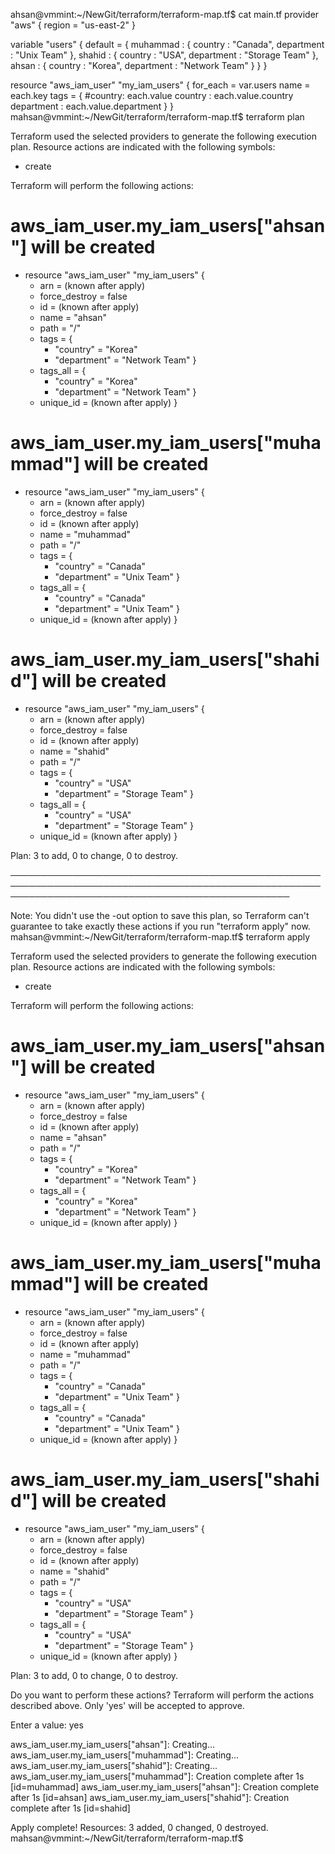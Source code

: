 ahsan@vmmint:~/NewGit/terraform/terraform-map.tf$ cat main.tf 
provider "aws"  {
  region     = "us-east-2"
}


variable "users" {
  default = {
    muhammad : { country : "Canada", department : "Unix Team" },
    shahid : { country : "USA", department : "Storage Team" },
    ahsan : { country : "Korea", department : "Network Team" }
  }
}

resource "aws_iam_user" "my_iam_users" {
  for_each = var.users
  name     = each.key
  tags = {
    #country: each.value
    country : each.value.country
    department : each.value.department
  }
}
mahsan@vmmint:~/NewGit/terraform/terraform-map.tf$ terraform plan

Terraform used the selected providers to generate the following execution plan. Resource actions are indicated with the following symbols:
  + create

Terraform will perform the following actions:

  # aws_iam_user.my_iam_users["ahsan"] will be created
  + resource "aws_iam_user" "my_iam_users" {
      + arn           = (known after apply)
      + force_destroy = false
      + id            = (known after apply)
      + name          = "ahsan"
      + path          = "/"
      + tags          = {
          + "country"    = "Korea"
          + "department" = "Network Team"
        }
      + tags_all      = {
          + "country"    = "Korea"
          + "department" = "Network Team"
        }
      + unique_id     = (known after apply)
    }

  # aws_iam_user.my_iam_users["muhammad"] will be created
  + resource "aws_iam_user" "my_iam_users" {
      + arn           = (known after apply)
      + force_destroy = false
      + id            = (known after apply)
      + name          = "muhammad"
      + path          = "/"
      + tags          = {
          + "country"    = "Canada"
          + "department" = "Unix Team"
        }
      + tags_all      = {
          + "country"    = "Canada"
          + "department" = "Unix Team"
        }
      + unique_id     = (known after apply)
    }

  # aws_iam_user.my_iam_users["shahid"] will be created
  + resource "aws_iam_user" "my_iam_users" {
      + arn           = (known after apply)
      + force_destroy = false
      + id            = (known after apply)
      + name          = "shahid"
      + path          = "/"
      + tags          = {
          + "country"    = "USA"
          + "department" = "Storage Team"
        }
      + tags_all      = {
          + "country"    = "USA"
          + "department" = "Storage Team"
        }
      + unique_id     = (known after apply)
    }

Plan: 3 to add, 0 to change, 0 to destroy.

─────────────────────────────────────────────────────────────────────────────────────────────────────────────────────────────────────────────────

Note: You didn't use the -out option to save this plan, so Terraform can't guarantee to take exactly these actions if you run "terraform apply"
now.
mahsan@vmmint:~/NewGit/terraform/terraform-map.tf$ terraform apply

Terraform used the selected providers to generate the following execution plan. Resource actions are indicated with the following symbols:
  + create

Terraform will perform the following actions:

  # aws_iam_user.my_iam_users["ahsan"] will be created
  + resource "aws_iam_user" "my_iam_users" {
      + arn           = (known after apply)
      + force_destroy = false
      + id            = (known after apply)
      + name          = "ahsan"
      + path          = "/"
      + tags          = {
          + "country"    = "Korea"
          + "department" = "Network Team"
        }
      + tags_all      = {
          + "country"    = "Korea"
          + "department" = "Network Team"
        }
      + unique_id     = (known after apply)
    }

  # aws_iam_user.my_iam_users["muhammad"] will be created
  + resource "aws_iam_user" "my_iam_users" {
      + arn           = (known after apply)
      + force_destroy = false
      + id            = (known after apply)
      + name          = "muhammad"
      + path          = "/"
      + tags          = {
          + "country"    = "Canada"
          + "department" = "Unix Team"
        }
      + tags_all      = {
          + "country"    = "Canada"
          + "department" = "Unix Team"
        }
      + unique_id     = (known after apply)
    }

  # aws_iam_user.my_iam_users["shahid"] will be created
  + resource "aws_iam_user" "my_iam_users" {
      + arn           = (known after apply)
      + force_destroy = false
      + id            = (known after apply)
      + name          = "shahid"
      + path          = "/"
      + tags          = {
          + "country"    = "USA"
          + "department" = "Storage Team"
        }
      + tags_all      = {
          + "country"    = "USA"
          + "department" = "Storage Team"
        }
      + unique_id     = (known after apply)
    }

Plan: 3 to add, 0 to change, 0 to destroy.

Do you want to perform these actions?
  Terraform will perform the actions described above.
  Only 'yes' will be accepted to approve.

  Enter a value: yes

aws_iam_user.my_iam_users["ahsan"]: Creating...
aws_iam_user.my_iam_users["muhammad"]: Creating...
aws_iam_user.my_iam_users["shahid"]: Creating...
aws_iam_user.my_iam_users["muhammad"]: Creation complete after 1s [id=muhammad]
aws_iam_user.my_iam_users["ahsan"]: Creation complete after 1s [id=ahsan]
aws_iam_user.my_iam_users["shahid"]: Creation complete after 1s [id=shahid]

Apply complete! Resources: 3 added, 0 changed, 0 destroyed.
mahsan@vmmint:~/NewGit/terraform/terraform-map.tf$ 


